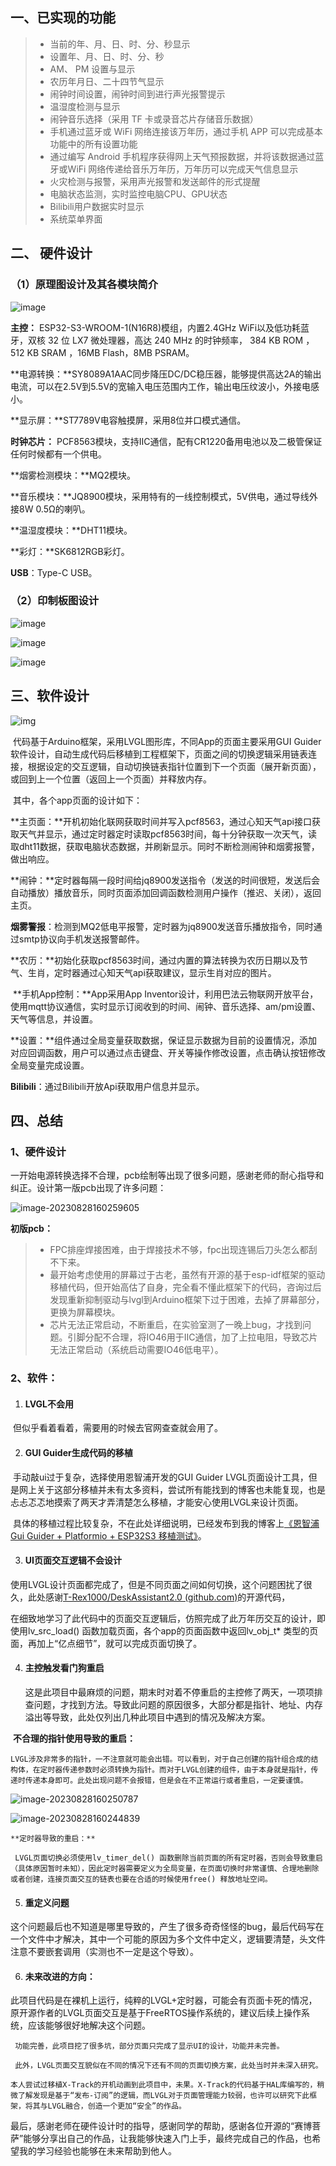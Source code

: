 ## 一、已实现的功能

>- 当前的年、月、日、时、分、秒显示
>- 设置年、月、日、时、分、秒
>- AM、 PM 设置与显示
>- 农历年月日、二十四节气显示
>- 闹钟时间设置，闹钟时间到进行声光报警提示
>- 温湿度检测与显示
>- 闹钟音乐选择（采用 TF 卡或录音芯片存储音乐数据）
>- 手机通过蓝牙或 WiFi 网络连接该万年历，通过手机 APP 可以完成基本功能中的所有设置功能
>- 通过编写 Android 手机程序获得网上天气预报数据，并将该数据通过蓝牙或WiFi 网络传递给音乐万年历，万年历可以完成天气信息显示
>- 火灾检测与报警，采用声光报警和发送邮件的形式提醒
>- 电脑状态监测，实时监控电脑CPU、GPU状态
>- Bilibili用户数据实时显示
>- 系统菜单界面

## 二、 硬件设计

### （1）原理图设计及其各模块简介

![image](https://github.com/bsgbsg7/Shiroe/tree/master/Note/image-20230828160040461.png)

**主控：** ESP32-S3-WROOM-1(N16R8)模组，内置2.4GHz WiFi以及低功耗蓝牙，双核 32 位 LX7 微处理器，高达 240 MHz 的时钟频率， 384 KB ROM ，512 KB SRAM ，16MB Flash，8MB PSRAM。

**电源转换：**SY8089A1AAC同步降压DC/DC稳压器，能够提供高达2A的输出电流，可以在2.5V到5.5V的宽输入电压范围内工作，输出电压纹波小，外接电感小。

**显示屏：**ST7789V电容触摸屏，采用8位并口模式通信。

**时钟芯片：** PCF8563模块，支持IIC通信，配有CR1220备用电池以及二极管保证任何时候都有一个供电。

**烟雾检测模块：**MQ2模块。

**音乐模块：**JQ8900模块，采用特有的一线控制模式，5V供电，通过导线外接8W 0.5Ω的喇叭。

**温湿度模块：**DHT11模块。

**彩灯：**SK6812RGB彩灯。

**USB**：Type-C USB。

### （2）印制板图设计

![image](README/image-20230828160051208.png)

![image](README/image-20230828160100934.png)

![image](README/image-20230828160108869.png)

## 三、软件设计

![img](file:///C:/Users/bsgbs/AppData/Local/Temp/msohtmlclip1/01/clip_image012.gif)

​	代码基于Arduino框架，采用LVGL图形库，不同App的页面主要采用GUI Guider软件设计，自动生成代码后移植到工程框架下，页面之间的切换逻辑采用链表连接，根据设定的交互逻辑，自动切换链表指针位置到下一个页面（展开新页面），或回到上一个位置（返回上一个页面）并释放内存。

​	其中，各个app页面的设计如下：

​	**主页面：**开机初始化联网获取时间并写入pcf8563，通过心知天气api接口获取天气并显示，通过定时器定时读取pcf8563时间，每十分钟获取一次天气，读取dht11数据，获取电脑状态数据，并刷新显示。同时不断检测闹钟和烟雾报警，做出响应。

​	**闹钟：**定时器每隔一段时间给jq8900发送指令（发送的时间很短，发送后会自动播放）播放音乐，同时页面添加回调函数检测用户操作（推迟、关闭），返回主页。

​	**烟雾警报**：检测到MQ2低电平报警，定时器为jq8900发送音乐播放指令，同时通过smtp协议向手机发送报警邮件。

​	**农历：**初始化获取pcf8563时间，通过内置的算法转换为农历日期以及节气、生肖，定时器通过心知天气api获取建议，显示生肖对应的图片。

​	**手机App控制：**App采用App Inventor设计，利用巴法云物联网开放平台，使用mqtt协议通信，实时显示订阅收到的时间、闹钟、音乐选择、am/pm设置、天气等信息，并设置。

​	**设置：**组件通过全局变量获取数据，保证显示数据为目前的设置情况，添加对应回调函数，用户可以通过点击键盘、开关等操作修改设置，点击确认按钮修改全局变量完成设置。

​	**Bilibili**：通过Bilibili开放Api获取用户信息并显示。

## 四、总结

### 1、硬件设计

​	一开始电源转换选择不合理，pcb绘制等出现了很多问题，感谢老师的耐心指导和纠正。设计第一版pcb出现了许多问题：

![image-20230828160259605](Note/image-20230828160259605.png)

**初版pcb：**

>- FPC排座焊接困难，由于焊接技术不够，fpc出现连锡后刀头怎么都刮不下来。
>- 最开始考虑使用的屏幕过于古老，虽然有开源的基于esp-idf框架的驱动移植代码，但开始高估了自身，完全看不懂此框架下的代码，咨询过后发现重新抑制驱动与lvgl到Arduino框架下过于困难，去掉了屏幕部分，更换为屏幕模块。
>- 芯片无法正常启动，不断重启，在实验室测了一晚上bug，才找到问题。引脚分配不合理，将IO46用于IIC通信，加了上拉电阻，导致芯片无法正常启动（系统启动需要IO46低电平）。

### 2、软件：

1) #### LVGL不会用

​	但似乎看着看着，需要用的时候去官网查查就会用了。

2) #### GUI Guider生成代码的移植 

​	手动敲ui过于复杂，选择使用恩智浦开发的GUI Guider LVGL页面设计工具，但是网上关于这部分移植并未有太多资料，尝试所有能找到的博客也未能复现，也是忐忐忑忑地摸索了两天才弄清楚怎么移植，才能安心使用LVGL来设计页面。

​	具体的移植过程比较复杂，不在此处详细说明，已经发布到我的博客上[《恩智浦 Gui Guider + Platformio + ESP32S3 移植测试》](https://blog.szbsgbsg7.top/2023/05/31/cx-lvgl-4/)。

3) #### UI页面交互逻辑不会设计

​	使用LVGL设计页面都完成了，但是不同页面之间如何切换，这个问题困扰了很久，此处感谢[T-Rex1000/DeskAssistant2.0 (github.com)](https://github.com/T-Rex1000/DeskAssistant2.0)的开源代码，

​	在细致地学习了此代码中的页面交互逻辑后，仿照完成了此万年历交互的设计，即使用lv_src_load() 函数加载页面，各个app的页面函数中返回lv_obj_t* 类型的页面，再加上“亿点细节”，就可以完成页面切换了。

4) #### 主控触发看门狗重启

 	 这是此项目中最麻烦的问题，期末时对着不停重启的主控修了两天，一项项排查问题，才找到方法。导致此问题的原因很多，大部分都是指针、地址、内存溢出等导致，此处仅列出几种此项目中遇到的情况及解决方案。

​	**不合理的指针使用导致的重启：**

  	LVGL涉及非常多的指针，一不注意就可能会出错。可以看到，对于自己创建的指针组合成的结构体，在定时器传递参数时必须转换为指针。而对于LVGL创建的组件，由于本身就是指针，传递时传递本身即可。此处出现问题不会报错，但是会在不正常运行或者重启，一定要谨慎。

![image-20230828160250787](Note/image-20230828160250787.png)

![image-20230828160244839](Note/image-20230828160244839.png)

  	**定时器导致的重启：**
  	
  	 LVGL页面切换必须使用lv_timer_del() 函数删除当前页面的所有定时器，否则会导致重启（具体原因暂时未知），因此定时器需要定义为全局变量，在页面切换时非常谨慎、合理地删除或者创建，连接页面交互的链表也要在合适的时候使用free() 释放地址空间。

5) #### 重定义问题

​	这个问题最后也不知道是哪里导致的，产生了很多奇奇怪怪的bug，最后代码写在一个文件中才解决，其中一个可能的原因为多个文件中定义，逻辑要清楚，头文件注意不要嵌套调用（实测也不一定是这个导致）。

6) #### 未来改进的方向：

​	  此项目代码是在裸机上运行，纯粹的LVGL+定时器，可能会有页面卡死的情况，原开源作者的LVGL页面交互是基于FreeRTOS操作系统的，建议后续上操作系统，应该能够很好地解决这个问题。

 	 功能完善，此项目挖了很多坑，部分页面只完成了显示UI的设计，功能并未完善。
 	
 	 此外，LVGL页面交互貌似在不同的情况下还有不同的页面切换方案，此处当时并未深入研究。
 	
 	本人尝试过移植X-Track的开机动画到此项目中，未果。X-Track的代码基于HAL库编写的，稍微了解发现是基于“发布-订阅”的逻辑，而LVGL对于页面管理能力较弱，也许可以研究下此框架，将其与LVGL融合，创造一个更加“安全”的作品。

​	最后，感谢老师在硬件设计时的指导，感谢同学的帮助，感谢各位开源的“赛博菩萨”能够分享出自己的作品，让我能够快速入门上手，最终完成自己的作品，也希望我的学习经验也能够在未来帮助到他人。

 
